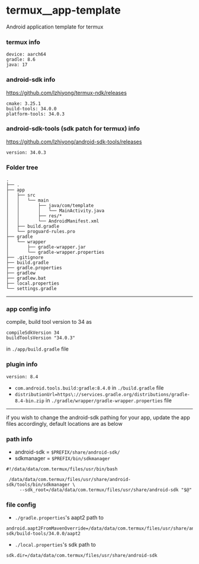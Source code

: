 # termux__app-template
Android application template for termux

### termux info
```
device: aarch64
gradle: 8.6
java: 17
```

### android-sdk info
https://github.com/lzhiyong/termux-ndk/releases
```
cmake: 3.25.1
build-tools: 34.0.0
platform-tools: 34.0.3
```

### android-sdk-tools (sdk patch for termux) info
https://github.com/lzhiyong/android-sdk-tools/releases
```
version: 34.0.3
```

### Folder tree
```
.
├── .
├── app
│   ├── src
│   │   └── main
│   │       ├── java/com/template
│   │       │   └── MainActivity.java
│   │       ├── res/*
│   │       └── AndroidManifest.xml
│   ├── build.gradle
│   └── proguard-rules.pro
├── gradle
│   └── wrapper
│       ├── gradle-wrapper.jar
│       └── gradle-wrapper.properties
├── .gitignore
├── build.gradle
├── gradle.properties
├── gradlew
├── gradlew.bat
├── local.properties
└── settings.gradle
```

---
### app config info
compile, build tool version to 34 as
```
compileSdkVersion 34
buildToolsVersion "34.0.3"
```
in `./app/build.gradle` file

### plugin info 
```
version: 8.4
```
- `com.android.tools.build:gradle:8.4.0` in `./build.gradle` file
- `distributionUrl=https\://services.gradle.org/distributions/gradle-8.4-bin.zip` in `./gradle/wrapper/gradle-wrapper.properties` file 

---

if you wish to change the android-sdk pathing for your app, update the app files accordingly, default locations are as below

### path info
- android-sdk = `$PREFIX/share/android-sdk/`
- sdkmanager = `$PREFIX/bin/sdkmanager`
```
#!/data/data/com.termux/files/usr/bin/bash

 /data/data/com.termux/files/usr/share/android-sdk/tools/bin/sdkmanager \
     --sdk_root=/data/data/com.termux/files/usr/share/android-sdk "$@"
```


### file config
- `./gradle.properties`'s aapt2 path to 
```
android.aapt2FromMavenOverride=/data/data/com.termux/files/usr/share/android-sdk/build-tools/34.0.0/aapt2
```
- `./local.properties`'s sdk path to
```
sdk.dir=/data/data/com.termux/files/usr/share/android-sdk
```


